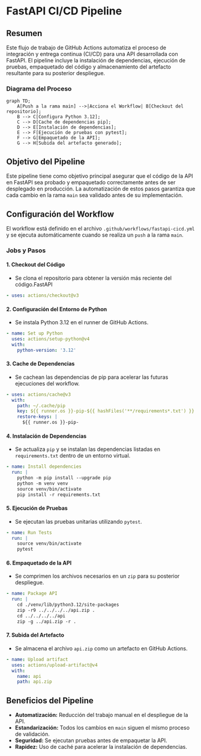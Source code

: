 # FastAPI CI/CD Pipeline

## Resumen

Este flujo de trabajo de GitHub Actions automatiza el proceso de integración y entrega continua (CI/CD) para una API desarrollada con FastAPI. El pipeline incluye la instalación de dependencias, ejecución de pruebas, empaquetado del código y almacenamiento del artefacto resultante para su posterior despliegue.

### Diagrama del Proceso

```mermaid
graph TD;
    A[Push a la rama main] -->|Acciona el Workflow| B[Checkout del repositorio];
    B --> C[Configura Python 3.12];
    C --> D[Cache de dependencias pip];
    D --> E[Instalación de dependencias];
    E --> F[Ejecución de pruebas con pytest];
    F --> G[Empaquetado de la API];
    G --> H[Subida del artefacto generado];
```

## Objetivo del Pipeline

Este pipeline tiene como objetivo principal asegurar que el código de la API en FastAPI sea probado y empaquetado correctamente antes de ser desplegado en producción. La automatización de estos pasos garantiza que cada cambio en la rama `main` sea validado antes de su implementación.

## Configuración del Workflow

El workflow está definido en el archivo `.github/workflows/fastapi-cicd.yml` y se ejecuta automáticamente cuando se realiza un `push` a la rama `main`.

### Jobs y Pasos

#### 1. **Checkout del Código**
   - Se clona el repositorio para obtener la versión más reciente del código.FastAPI

```yaml
- uses: actions/checkout@v3
```

#### 2. **Configuración del Entorno de Python**
   - Se instala Python 3.12 en el runner de GitHub Actions.

```yaml
- name: Set up Python
  uses: actions/setup-python@v4
  with:
    python-version: '3.12'
```

#### 3. **Cache de Dependencias**
   - Se cachean las dependencias de pip para acelerar las futuras ejecuciones del workflow.

```yaml
- uses: actions/cache@v3
  with:
    path: ~/.cache/pip
    key: ${{ runner.os }}-pip-${{ hashFiles('**/requirements*.txt') }}
    restore-keys: |
      ${{ runner.os }}-pip-
```

#### 4. **Instalación de Dependencias**
   - Se actualiza `pip` y se instalan las dependencias listadas en `requirements.txt` dentro de un entorno virtual.

```yaml
- name: Install dependencies
  run: |
    python -m pip install --upgrade pip
    python -m venv venv
    source venv/bin/activate
    pip install -r requirements.txt
```

#### 5. **Ejecución de Pruebas**
   - Se ejecutan las pruebas unitarias utilizando `pytest`.

```yaml
- name: Run Tests
  run: |
    source venv/bin/activate
    pytest
```

#### 6. **Empaquetado de la API**
   - Se comprimen los archivos necesarios en un `zip` para su posterior despliegue.

```yaml
- name: Package API
  run: |
    cd ./venv/lib/python3.12/site-packages
    zip -r9 ../../../../api.zip .
    cd ../../../../api
    zip -g ../api.zip -r .
```

#### 7. **Subida del Artefacto**
   - Se almacena el archivo `api.zip` como un artefacto en GitHub Actions.

```yaml
- name: Upload artifact
  uses: actions/upload-artifact@v4
  with:
    name: api
    path: api.zip
```

## Beneficios del Pipeline

- **Automatización:** Reducción del trabajo manual en el despliegue de la API.
- **Estandarización:** Todos los cambios en `main` siguen el mismo proceso de validación.
- **Seguridad:** Se ejecutan pruebas antes de empaquetar la API.
- **Rapidez:** Uso de caché para acelerar la instalación de dependencias.

